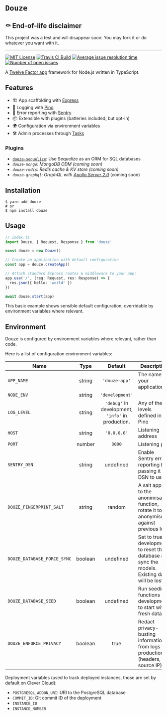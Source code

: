 # `Douze`

## ⚰️ End-of-life disclaimer

This project was a test and will disappear soon. You may fork it or do whatever you want with it.

---

[![MIT License](https://img.shields.io/github/license/franky47/douze.svg?color=blue)](https://github.com/franky47/douze/blob/master/LICENSE)
[![Travis CI Build](https://img.shields.io/travis/com/franky47/douze.svg)](https://travis-ci.com/franky47/douze)
[![Average issue resolution time](https://isitmaintained.com/badge/resolution/franky47/douze.svg)](https://isitmaintained.com/project/franky47/douze)
[![Number of open issues](https://isitmaintained.com/badge/open/franky47/douze.svg)](https://isitmaintained.com/project/franky47/douze)

A [Twelve Factor app](https://12factor.net/) framework for Node.js written in TypeScript.

## Features

- 🏗️ App scaffolding with [Express](https://expressjs.com)
- 🌲 Logging with [Pino](https://getpino.io)
- 🚨 Error reporting with [Sentry](https://sentry.io)
- 📦 Extensible with plugins (batteries included, but opt-in)
- 🌍 Configuration via environment variables
- 🛠️ Admin processes through [Tasks](./docs/tasks)

### Plugins

- [`douze-sequelize`](https://github.com/franky47/douze-sequelize): Use Sequelize as an ORM for SQL databases
- _`douze-mongo`: MongoDB ODM (coming soon)_
- _`douze-redis`: Redis cache & KV store (coming soon)_
- _`douze-graphql`: GraphQL with [Apollo Server 2.0](https://www.apollographql.com/docs/apollo-server/)_ (coming soon)

## Installation

```shell
$ yarn add douze
# or
$ npm install douze
```

## Usage

```ts
// index.ts
import Douze, { Request, Response } from 'douze'

const douze = new Douze()

// Create an application with default configuration
const app = douze.createApp()

// Attach standard Express routes & middleware to your app:
app.use('/', (req: Request, res: Response) => {
  res.json({ hello: 'world' })
})

await douze.start(app)
```

This basic example shows sensible default configuration, overridable by environment
variables where relevant.

## Environment

Douze is configured by environment variables where relevant, rather than code.

Here is a list of configuration environment variables:

| Name                        |  Type   |                      Default                      | Description                                                                                        |
| --------------------------- | :-----: | :-----------------------------------------------: | -------------------------------------------------------------------------------------------------- |
| `APP_NAME`                  | string  |                   `'douze-app'`                   | The name of your application                                                                       |
| `NODE_ENV`                  | string  |                  `'development'`                  |                                                                                                    |
| `LOG_LEVEL`                 | string  | `'debug'` in development, `'info'` in production. | Any of the levels defined in Pino                                                                  |
| `HOST`                      | string  |                    `'0.0.0.0'`                    | Listening address                                                                                  |
| `PORT`                      | number  |                      `3000`                       | Listening port                                                                                     |
| `SENTRY_DSN`                | string  |                     undefined                     | Enable Sentry error reporting by passing it the DSN to use                                         |
| `DOUZE_FINGERPRINT_SALT`    | string  |                      random                       | A salt applied to the anonimisation function, rotate it to anonymise against previous logs         |
| `DOUZE_DATABASE_FORCE_SYNC` | boolean |                     undefined                     | Set to true in development to reset the database and sync the models. Existing data will be lost ! |
| `DOUZE_DATABASE_SEED`       | boolean |                     undefined                     | Run seeding functions in development to start with fresh data.                                     |
| `DOUZE_ENFORCE_PRIVACY`     | boolean |                       true                        | Redact privacy-busting information from logs in production (headers, source IP)                    |

Deployment variables (used to track deployed instances, those are set by default
on Clever Cloud):

- `POSTGRESQL_ADDON_URI`: URI to the PostgreSQL database
- `COMMIT_ID`: Git commit ID of the deployment
- `INSTANCE_ID`
- `INSTANCE_NUMBER`
